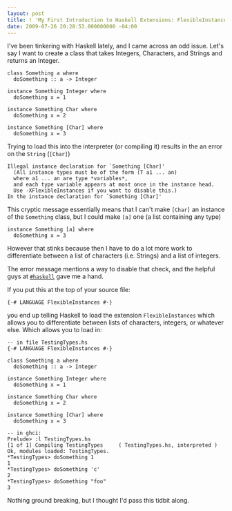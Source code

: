 ```yaml
---
layout: post
title: ! 'My First Introduction to Haskell Extensions: FlexibleInstances'
date: 2009-07-26 20:28:53.000000000 -04:00
---
```

I've been tinkering with Haskell lately, and I came across an odd issue. Let's say I want to create a class that takes Integers, Characters, and Strings and returns an Integer.


	class Something a where
	  doSomething :: a -> Integer

	instance Something Integer where
	  doSomething x = 1

	instance Something Char where
	  doSomething x = 2

	instance Something [Char] where
	  doSomething x = 3

Trying to load this into the interpreter (or compiling it) results in the an error on the `String` (`[Char]`)

	Illegal instance declaration for `Something [Char]'
	  (All instance types must be of the form (T a1 ... an)
	  where a1 ... an are type *variables*,
	  and each type variable appears at most once in the instance head.
	  Use -XFlexibleInstances if you want to disable this.)
	In the instance declaration for `Something [Char]'

This cryptic message essentially means that I can't make `[Char]` an instance of the `Something` class, but I could make `[a]` one (a list containing any type)

	instance Something [a] where
	  doSomething x = 3

However that stinks because then I have to do a lot more work to differentiate between a list of characters (i.e. Strings) and a list of integers.

The error message mentions a way to disable that check, and the helpful guys at [`#haskell`](http://freenode.net/) gave me a hand.

If you put this at the top of your source file:

	{-# LANGUAGE FlexibleInstances #-}

you end up telling Haskell to load the extension `FlexibleInstances` which allows you to differentiate between lists of characters, integers, or whatever else. Which allows you to load in:

	-- in file TestingTypes.hs
	{-# LANGUAGE FlexibleInstances #-}

	class Something a where
	  doSomething :: a -> Integer

	instance Something Integer where
	  doSomething x = 1

	instance Something Char where
	  doSomething x = 2

	instance Something [Char] where
	  doSomething x = 3

	-- in ghci:
	Prelude> :l TestingTypes.hs
	[1 of 1] Compiling TestingTypes     ( TestingTypes.hs, interpreted )
	Ok, modules loaded: TestingTypes.
	*TestingTypes> doSomething 1
	1
	*TestingTypes> doSomething 'c'
	2
	*TestingTypes> doSomething "foo"
	3

Nothing ground breaking, but I thought I'd pass this tidbit along.

